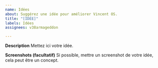```yaml
---
name: Idées
about: Suggérez une idée pour améliorer Vincent OS.
title: "[IDÉE]"
labels: Idées
assignees: v38armageddon

---
```


**Description**
Mettez ici votre idée.

**Screenshots (facultatif)**
Si possible, mettre un screenshot de votre idée, cela peut être un concept.
